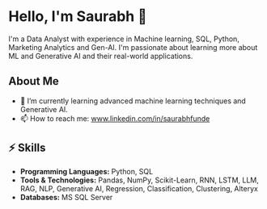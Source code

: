 # Hello, I'm Saurabh 👋

I'm a Data Analyst with experience in Machine learning, SQL,  Python, Marketing Analytics and Gen-AI. I'm passionate about learning more about ML and Generative AI and their real-world applications.

##  About Me
- 🌱 I’m currently learning advanced machine learning techniques and Generative AI.
- 📫 How to reach me: www.linkedin.com/in/saurabhfunde

## ⚡ Skills
- **Programming Languages:** Python, SQL
- **Tools & Technologies:** Pandas, NumPy, Scikit-Learn, RNN, LSTM, LLM, RAG, NLP, Generative AI, Regression, Classification, Clustering, Alteryx
- **Databases:** MS SQL Server


